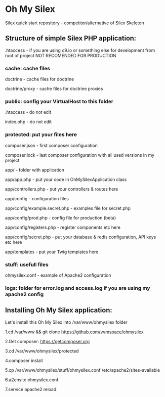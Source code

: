 # Oh My Silex

Silex quick start repository - competitor/alternative of Silex Skeleton

## Structure of simple Silex PHP application:

.htaccess - if you are using c9.io or something else for development from root of project NOT RECOMENDED FOR PRODUCTION

### cache: cache files

doctrine - cache files for doctrine

doctrine/proxy - cache files for doctrine proxies

### public: config your VirtualHost to this folder


.htaccess - do not edit

index.php - do not edit

### protected: put your files here


composer.json - first composer configuration

composer.lock - last composer configuration with all used versions in my project

app/ - folder with application

app/app.php - put your code in OhMySilexApplication class

app/controllers.php - put your controllers & routes here

app/config - configuration files

app/config/example.secret.php - examples file for secret.php

app/config/prod.php - config file for production (beta)

app/config/registers.php - register components etc here

app/config/secret.php - put your database & redis configuration, API keys etc here

app/templates - put your Twig templates here

### stuff: usefull files


ohmysilex.conf - example of Apache2 configuration

### logs: folder for error.log and access.log if you are using my apache2 config


## Installing Oh My Silex application:

Let's install this Oh My Silex into /var/www/ohmysilex folder


1.cd /var/www && git clone https://github.com/vvmspace/ohmysilex

2.Get composer: https://getcomposer.org

3.cd /var/www/ohmysilex/protected

4.composer install

5.cp /var/www/ohmysilex/stuff/ohmysilex.conf /etc/apache2/sites-available

6.a2ensite ohmysilex.conf

7.service apache2 reload
